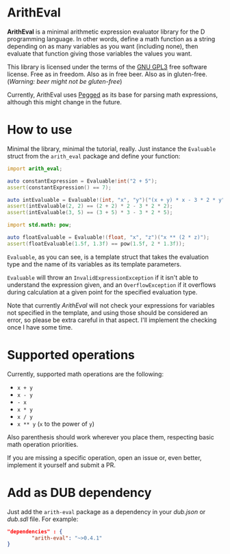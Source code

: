 # ArithEval

**ArithEval** is a minimal arithmetic expression evaluator library for the D programming language. In other words, define a math function as a string depending on as many variables as you want (including none), then evaluate that function giving those variables the values you want.

This library is licensed under the terms of the [GNU GPL3](https://www.gnu.org/licenses/gpl-3.0.html) free software license. Free as in freedom. Also as in free beer. Also as in gluten-free. (*Warning: beer might not be gluten-free*)

Currently, ArithEval uses [Pegged](https://github.com/PhilippeSigaud/Pegged) as its base for parsing math expressions, although this might change in the future.

# How to use

Minimal the library, minimal the tutorial, really. Just instance the `Evaluable` struct from the `arith_eval` package and define your function:

```d
import arith_eval;

auto constantExpression = Evaluable!int("2 + 5");
assert(constantExpression() == 7);

auto intEvaluable = Evaluable!(int, "x", "y")("(x + y) * x - 3 * 2 * y");
assert(intEvaluable(2, 2) == (2 + 2) * 2 - 3 * 2 * 2);
assert(intEvaluable(3, 5) == (3 + 5) * 3 - 3 * 2 * 5);

import std.math: pow;

auto floatEvaluable = Evaluable!(float, "x", "z")("x ** (2 * z)");
assert(floatEvaluable(1.5f, 1.3f) == pow(1.5f, 2 * 1.3f));
```

`Evaluable`, as you can see, is a template struct that takes the evaluation type and the name of its variables as its template parameters.

`Evaluable` will throw an `InvalidExpressionException` if it isn't able to understand the expression given, and an `OverflowException` if it overflows during calculation at a given point for the specified evaluation type.

Note that currently *ArithEval* will not check your expressions for variables not specified in the template, and using those should be considered an error, so please be extra careful in that aspect. I'll implement the checking once I have some time.

# Supported operations

Currently, supported math operations are the following:

- `x + y`
- `x - y`
- `- x`
- `x * y`
- `x / y`
- `x ** y` (`x` to the power of `y`)

Also parenthesis should work wherever you place them, respecting basic math operation priorities.

If you are missing a specific operation, open an issue or, even better, implement it yourself and submit a PR.

# Add as DUB dependency

Just add the `arith-eval` package as a dependency in your *dub.json* or *dub.sdl* file. For example:

```json
"dependencies" : {
        "arith-eval": "~>0.4.1"
}
```
